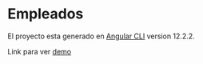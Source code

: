 # Empleados

El proyecto esta generado en [Angular CLI](https://github.com/angular/angular-cli) version 12.2.2.

Link para ver <a href="https://laughing-euler-49d532.netlify.app/" targeth = "_blank"> demo </a>
